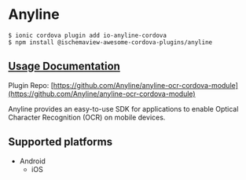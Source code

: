 # Anyline

```
$ ionic cordova plugin add io-anyline-cordova
$ npm install @ischemaview-awesome-cordova-plugins/anyline
```

## [Usage Documentation](https://danielsogl.gitbook.io/awesome-cordova-plugins/plugins/anyline/)

Plugin Repo: [https://github.com/Anyline/anyline-ocr-cordova-module](https://github.com/Anyline/anyline-ocr-cordova-module)

Anyline provides an easy-to-use SDK for applications to enable Optical Character Recognition (OCR) on mobile devices.

## Supported platforms

- Android
  - iOS
  


